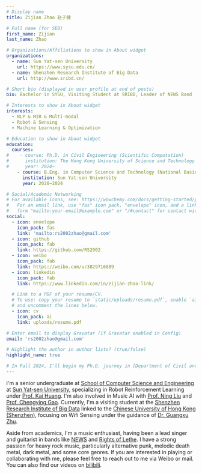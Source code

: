 ```yaml
---
# Display name
title: Zijian Zhao 赵子健

# Full name (for SEO)
first_name: Zijian
last_name: Zhao

# Organizations/Affiliations to show in About widget
organizations:
  - name: Sun Yat-sen University
    url: https://www.sysu.edu.cn/
  - name: Shenzhen Research Institute of Big Data
    url: http://www.sribd.cn/

# Short bio (displayed in user profile at end of posts)
bio: Bachelor in SYSU, Visiting Student at SRIBD, Leader of NEWS Band

# Interests to show in About widget
interests:
  - NLP & MIR & Multi-modal
  - Robot & Sensing
  - Machine Learning & Optimization

# Education to show in About widget
education:
  courses:
#    - course: Ph.D. in Civil Engineering (Scientific Computation)
#      institution: The Hong Kong University of Science and Technology
#      year: 2024~
    - course: B.Eng. in Computer Science and Technology (National Basic Subject Talent Training Plan)
      institution: Sun Yat-sen University
      year: 2020~2024

# Social/Academic Networking
# For available icons, see: https://wowchemy.com/docs/getting-started/page-builder/#icons
#   For an email link, use "fas" icon pack, "envelope" icon, and a link in the
#   form "mailto:your-email@example.com" or "/#contact" for contact widget.
social:
  - icon: envelope
    icon_pack: fas
    link: 'mailto:rs2002zhao@gmail.com'
  - icon: github
    icon_pack: fab
    link: https://github.com/RS2002
  - icon: weibo
    icon_pack: fab
    link: https://weibo.com/u/3829716889
  - icon: linkedin
    icon_pack: fab
    link: https://www.linkedin.com/in/zijian-zhao-link/

  # Link to a PDF of your resume/CV.
  # To use: copy your resume to `static/uploads/resume.pdf`, enable `ai` icons in `params.yaml`,
  # and uncomment the lines below.
  - icon: cv
    icon_pack: ai
    link: uploads/resume.pdf

# Enter email to display Gravatar (if Gravatar enabled in Config)
email: 'rs2002zhao@gmail.com'

# Highlight the author in author lists? (true/false)
highlight_name: true

# In Fall 2024, I'll begin my Ph.D. journey in [Department of Civil and Environmental Engineering](https://www.ce.ust.hk/) at [The Hong Kong University of Science and Technology](https://hkust.edu.hk/), under the supervision of [Prof. Sen Li](https://lisen1990.wixsite.com/senli).  
---
```


I'm a senior undergraduate at [School of Computer Science and Engineering](https://cse.sysu.edu.cn/) at [Sun Yat-sen University](https://www.sysu.edu.cn/), specializing in Robot Reinforcement Learning under [Prof. Kai Huang](https://cse.sysu.edu.cn/content/2466). I'm also involved in Music AI with [Prof. Ning Liu](https://cse.sysu.edu.cn/node/2495) and [Prof. Chengying Gao](https://cse.sysu.edu.cn/content/2537). Currently, I'm a visiting student at the [Shenzhen Research Institute of Big Data](http://www.sribd.cn/) linked to the [Chinese University of Hong Kong (Shenzhen)](https://www.cuhk.edu.cn/zh-hans), focusing on Wifi Sensing under the guidance of [Dr. Guangxu Zhu](https://sites.google.com/view/guangxuzhu). 

Aside from academics, I'm a music enthusiast, having been a lead singer and guitarist in bands like [NEWS](https://music.163.com/#/artist?id=52253597) and [Rights of Lethe](https://music.163.com/#/artist?id=52435898). I have a strong passion for heavy rock music, particularly alternative punk, melodic death metal, dark metal, and some core genres. If you are interested in playing or collaborating with me, please feel free to reach out to me via Weibo or mail. You can also find our videos on [bilibili](https://space.bilibili.com/349124347?spm_id_from=333.1007.0.0).
